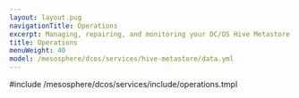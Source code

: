 ```yaml
---
layout: layout.pug
navigationTitle: Operations
excerpt: Managing, repairing, and monitoring your DC/OS Hive Metastore service
title: Operations
menuWeight: 40
model: /mesosphere/dcos/services/hive-metastore/data.yml
---
```


#include /mesosphere/dcos/services/include/operations.tmpl